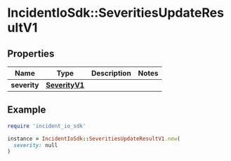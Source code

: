 # IncidentIoSdk::SeveritiesUpdateResultV1

## Properties

| Name | Type | Description | Notes |
| ---- | ---- | ----------- | ----- |
| **severity** | [**SeverityV1**](SeverityV1.md) |  |  |

## Example

```ruby
require 'incident_io_sdk'

instance = IncidentIoSdk::SeveritiesUpdateResultV1.new(
  severity: null
)
```

